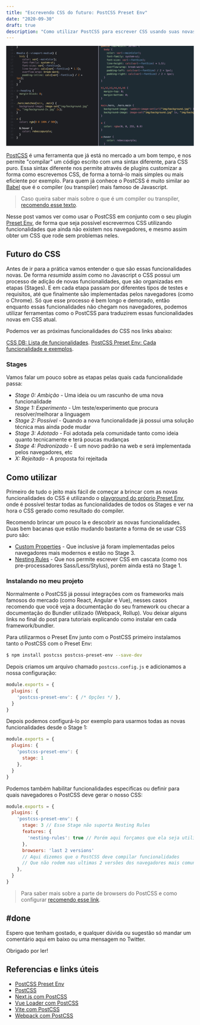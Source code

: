 ```yaml
---
title: "Escrevendo CSS do futuro: PostCSS Preset Env"
date: "2020-09-30"
draft: true
description: "Como utilizar PostCSS para escrever CSS usando suas novas funcionalidades nos navegadores atuais."
---
```


![Exemplo de resultado do PostCSS](./exemplo-postcss.png)

[PostCSS](https://postcss.org/) é uma ferramenta que já está no mercado a um bom tempo, e nos permite "compilar" um código escrito com uma sintax diferente, para CSS puro. Essa sintax diferente nos permite através de plugins customizar a forma como escrevemos CSS, de forma a torná-lo mais simples ou mais eficiente por exemplo. Para quem já conhece o PostCSS é muito similar ao [Babel](https://babeljs.io/) que é o compiler (ou transpiler) mais famoso de Javascript.

> Caso queira saber mais sobre o que é um compiler ou transpiler, [recomendo esse texto](https://www.stevefenton.co.uk/2012/11/compiling-vs-transpiling/).

Nesse post vamos ver como usar o PostCSS em conjunto com o seu plugin [Preset Env](https://preset-env.cssdb.org/), de forma que seja possível escrevermos CSS utilizando funcionalidades que ainda não existem nos navegadores, e mesmo assim obter um CSS que rode sem problemas neles.


## Futuro do CSS

Antes de ir para a prática vamos entender o que são essas funcionalidades novas. De forma *resumida* assim como no Javascript o CSS possui um processo de adição de novas funcionalidades, que são organizadas em etapas (Stages). E em cada etapa passam por diferentes tipos de testes e requisitos, até que finalmente são implementadas pelos navegadores (como o Chrome). Só que esse processo é bem longo e demorado, então enquanto essas funcionalidades não chegam nos navegadores, podemos utilizar ferramentas como o PostCSS para traduzirem essas funcionalidades novas em CSS atual.

Podemos ver as próximas funcionalidades do CSS nos links abaixo:

[CSS DB: Lista de funcionalidades](https://cssdb.org/).
[PostCSS Preset Env: Cada funcionalidade e exemplos](https://preset-env.cssdb.org/features).

### Stages

Vamos falar um pouco sobre as etapas pelas quais cada funcionalidade passa:

- *Stage 0: Ambição* - Uma ideia ou um rascunho de uma nova funcionalidade
- *Stage 1: Experimento* - Um teste/experimento que procura resolver/melhorar a linguagem
- *Stage 2: Possível* - Quando a nova funcionalidade já possui uma solução técnica mas ainda pode mudar
- *Stage 3: Adotado* - Foi adotada pela comunidade tanto como ideia quanto tecnicamente e terá poucas mudanças
- *Stage 4: Padronizado* - É um novo padrão na web e será implementada pelos navegadores, etc
- *X: Rejeitado* - A proposta foi rejeitada

## Como utilizar

Primeiro de tudo o jeito mais fácil de começar a brincar com as novas funcionalidades do CSS é utilizando o [playground do próprio Preset Env](https://preset-env.cssdb.org/playground), onde é possível testar todas as funcionalidades de todos os Stages e ver na hora o CSS gerado como resultado do compiler.

Recomendo brincar um pouco la e descobrir as novas funcionalidades. Duas bem bacanas que estão mudando bastante a forma de se usar CSS puro são:

- [Custom Properties](https://developer.mozilla.org/en-US/docs/Web/CSS/Using_CSS_custom_properties) - Que inclusive já foram implementadas pelos navegadores mais modernos e estão no Stage 3.
- [Nesting Rules](https://drafts.csswg.org/css-nesting/#:~:text=A%20style%20rule%20can%20be,compound%20selector%20of%20the%20selector.) - Que nos permite escrever CSS em cascata (como nos pre-processadores Sass/Less/Stylus), porém ainda está no Stage 1.

### Instalando no meu projeto

Normalmente o PostCSS já possui integrações com os frameworks mais famosos do mercado (como React, Angular e Vue), nesses casos recomendo que você veja a documentação do seu framework ou checar a documentação do Bundler utilizado (Webpack, Rollup). Vou deixar alguns links no final do post para tutoriais explicando como instalar em cada framework/bundler.

Para utilizarmos o Preset Env junto com o PostCSS primeiro instalamos tanto o PostCSS com o Preset Env:

```bash
$ npm install postcss postcss-preset-env --save-dev
```

Depois criamos um arquivo chamado `postcss.config.js` e adicionamos a nossa configuração:

```js
module.exports = {
  plugins: {
    'postcss-preset-env': { /* Opções */ },
  }
}
```

Depois podemos configurá-lo por exemplo para usarmos todas as novas funcionalidades desde o Stage 1:

```js
module.exports = {
  plugins: {
    'postcss-preset-env': {
      stage: 1
    },
  }
}
```

Podemos também habilitar funcionalidades especificas ou definir para quais navegadores o PostCSS deve gerar o nosso CSS:

```js
module.exports = {
  plugins: {
    'postcss-preset-env': {
      stage: 3 // Esse Stage não suporta Nesting Rules
      features: {
        'nesting-rules': true // Porém aqui forçamos que ela seja utilizada
      },
      browsers: 'last 2 versions' 
      // Aqui dizemos que o PostCSS deve compilar funcionalidades 
      // Que não rodem nas ultimas 2 versões dos navegadores mais comuns no mercado
    },
  }
}
```

> Para saber mais sobre a parte de browsers do PostCSS e como configurar [recomendo esse link](https://css-tricks.com/browserlist-good-idea/).

## #done

Espero que tenham gostado, e qualquer dúvida ou sugestão só mandar um comentário aqui em baixo ou uma mensagem no Twitter.

Obrigado por ler!

## Referencias e links úteis

- [PostCSS Preset Env](https://github.com/csstools/postcss-preset-env)
- [PostCSS](https://postcss.org/)
- [Next.js com PostCSS](https://nextjs.org/docs/advanced-features/customizing-postcss-config)
- [Vue Loader com PostCSS](https://vue-loader.vuejs.org/guide/pre-processors.html#postcss)
- [Vite com PostCSS](https://github.com/vitejs/vite#postcss)
- [Webpack com PostCSS](https://webpack.js.org/loaders/postcss-loader/)